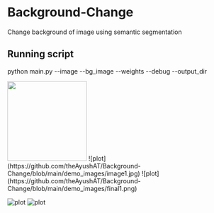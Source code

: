 # Background-Change
Change background of image using semantic segmentation

## Running script

python main.py --image --bg_image --weights --debug --output_dir


<img src="https://github.com/theAyushAT/Background-Change/blob/main/demo_images/background.jpg" width="179" height="180">
![plot](https://github.com/theAyushAT/Background-Change/blob/main/demo_images/image1.jpg)
![plot](https://github.com/theAyushAT/Background-Change/blob/main/demo_images/final1.png)


![plot](https://github.com/theAyushAT/Background-Change/blob/main/demo_images/image2.jpg)
![plot](https://github.com/theAyushAT/Background-Change/blob/main/demo_images/final2.png)
